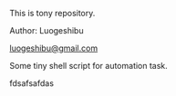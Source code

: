 This is tony repository.

Author: Luogeshibu

luogeshibu@gmail.com

Some tiny shell script for automation task.

fdsafsafdas
